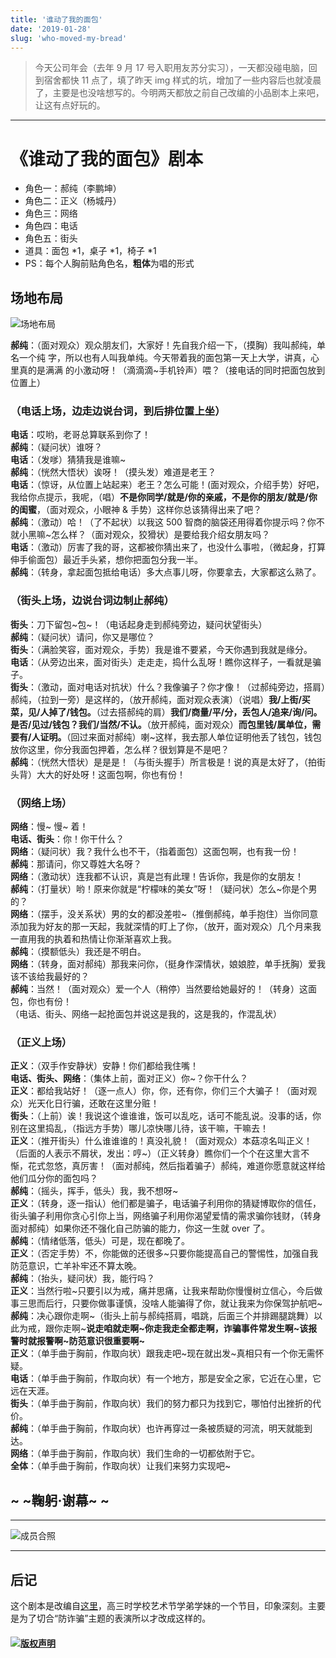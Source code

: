 ```yaml
---
title: '谁动了我的面包'
date: '2019-01-28'
slug: 'who-moved-my-bread'
---
```


> 今天公司年会（去年 9 月 17 号入职用友苏分实习），一天都没碰电脑，回到宿舍都快 11 点了，填了昨天 img 样式的坑，增加了一些内容后也就凌晨了，主要是也没啥想写的。今明两天都放之前自己改编的小品剧本上来吧，让这有点好玩的。  

----

# 《谁动了我的面包》剧本

- 角色一：郝纯（李鹏坤）
- 角色二：正义（杨城丹）
- 角色三：网络
- 角色四：电话
- 角色五：街头
- 道具：面包 *1，桌子 *1，椅子 *1
- PS：每个人胸前贴角色名，**粗体**为唱的形式  

## 场地布局

![场地布局](https://zsdycs.cn/images/2019-01-28-who-moved-my-bread.png)  

**郝纯**：（面对观众）观众朋友们，大家好！先自我介绍一下，（摸胸）我叫郝纯，单名一个纯
字，所以也有人叫我单纯。今天带着我的面包第一天上大学，讲真，心里真的是满满
的小激动呀！（滴滴滴~手机铃声）喂？（接电话的同时把面包放到位置上）

### （电话上场，边走边说台词，到后排位置上坐）

**电话**：哎哟，老哥总算联系到你了！  
**郝纯**：（疑问状）谁呀？  
**电话**：（发嗲）猜猜我是谁嘛~  
**郝纯**：（恍然大悟状）诶呀！（摸头发）难道是老王？  
**电话**：（惊讶，从位置上站起来）老王？怎么可能！(面对观众，介绍手势）好吧，我给你点提示，我呢，（唱）**不是你同学/就是/你的亲戚，不是你的朋友/就是/你的闺蜜**，（面对观众，小眼神 & 手势）这样你总该猜得出来了吧？  
**郝纯**：（激动）哈！（了不起状）以我这 500 智商的脑袋还用得着你提示吗？你不就小黑嘛~怎么样？（面对观众，狡猾状）是要给我介绍女朋友吗？  
**电话**：（激动）厉害了我的哥，这都被你猜出来了，也没什么事啦，（微起身，打算伸手偷面包）最近手头紧，想你把面包分我一半。  
**郝纯**：（转身，拿起面包抵给电话）多大点事儿呀，你要拿去，大家都这么熟了。

### （街头上场，边说台词边制止郝纯）

**街头**：刀下留包~包~！（电话起身走到郝纯旁边，疑问状望街头）  
**郝纯**：（疑问状）请问，你又是哪位？  
**街头**：（满脸笑容，面对观众，手势）我是谁不要紧，今天你遇到我就是缘分。  
**电话**：（从旁边出来，面对街头）走走走，捣什么乱呀！瞧你这样子，一看就是骗子。  
**街头**：（激动，面对电话对抗状）什么？我像骗子？你才像！（过郝纯旁边，搭肩）郝纯，（拉到一旁）是这样的，（放开郝纯，面对观众表演）（说唱）**我/上街/买菜，见/人掉了/钱包。**（过去搭郝纯的肩）**我们/商量/平/分，丢包人/追来/询/问。是否/见过/钱包？我们/当然/不认。**（放开郝纯，面对观众）**而包里钱/属单位，需要有/人证明。**（回过来面对郝纯）喇~这样，我去那人单位证明他丢了钱包，钱包放你这里，你分我面包押着，怎么样？很划算是不是吧？  
**郝纯**：（恍然大悟状）是是是！（与街头握手）所言极是！说的真是太好了，（拍街头背）大大的好处呀！这面包啊，你也有份！

### （网络上场）

**网络**：慢~ 慢~ 着！  
**电话、街头**：你！你干什么？  
**网络**：（疑问状）我？我什么也不干，（指着面包）这面包啊，也有我一份！  
**郝纯**：那请问，你又尊姓大名呀？  
**网络**：（激动状）连我都不认识，真是岂有此理！告诉你，我是你的女朋友！  
**郝纯**：（打量状）哟！原来你就是“柠檬味的美女”呀！（疑问状）怎么~你是个男的？  
**网络**：（摆手，没关系状）男的女的都没差啦~（推倒郝纯，单手抱住）当你同意添加我为好友的那一天起，我就深情的盯上了你，（放开，面对观众）几个月来我一直用我的执着和热情让你渐渐喜欢上我。  
**郝纯**：（摸额低头）我还是不明白。  
**网络**：（转身，面对郝纯）那我来问你，（挺身作深情状，娘娘腔，单手抚胸）爱我该不该给我最好的？  
**郝纯**：当然！（面对观众）爱一个人（稍停）当然要给她最好的！（转身）这面包，你也有份！  
（电话、街头、网络一起抢面包并说这是我的，这是我的，作混乱状）

### （正义上场）

**正义**：（双手作安静状）安静！你们都给我住嘴！  
**电话、街头、网络**：（集体上前，面对正义）你~？你干什么？  
**正义**：都给我站好！（逐一点人）你，你，还有你，你们三个大骗子！（面对观众）光天化日行骗，还敢在这里分赃！  
**街头**：（上前）诶！我说这个谁谁谁，饭可以乱吃，话可不能乱说。没事的话，你别在这里捣乱，（指远方手势）哪儿凉快哪儿待，该干嘛，干嘛去！  
**正义**：（推开街头）什么谁谁谁的！真没礼貌！（面对观众）本菇凉名叫正义！  （后面的人表示不屑状，发出：哼~）（正义转身）瞧你们一个个在这里大言不惭，花式忽悠，真厉害！（面对郝纯，然后指着骗子）郝纯，难道你愿意就这样给他们瓜分你的面包吗？  
**郝纯**：（摇头，挥手，低头）我，我不想呀~  
**正义**：（转身，逐一指认）他们都是骗子，电话骗子利用你的猜疑博取你的信任，街头骗子利用你贪心引你上当，网络骗子利用你渴望爱情的需求骗你钱财，（转身面对郝纯）如果你还不强化自己防骗的能力，你这一生就 over 了。  
**郝纯**：（情绪低落，低头）可是，现在都晚了。  
**正义**：（否定手势）不，你能做的还很多~只要你能提高自己的警惕性，加强自我防范意识，亡羊补牢还不算太晚。  
**郝纯**：（抬头，疑问状）我，能行吗？  
**正义**：当然行啦~只要引以为戒，痛并思痛，让我来帮助你慢慢树立信心，今后做事三思而后行，只要你做事谨慎，没啥人能骗得了你，就让我来为你保驾护航吧~  
**郝纯**：决心跟你走啊~（街头上前与郝纯搭肩，唱跳，后面三个并排踢腿跳舞）以此为戒，跟你走啊~**说走咱就走啊~你走我走全都走啊，诈骗事件常发生啊~该报警时就报警啊~防范意识很重要啊~**  
**正义**：（单手曲于胸前，作取向状）跟我走吧~现在就出发~真相只有一个你无需怀疑。  
**电话**：（单手曲于胸前，作取向状）有一个地方，那是安全之家，它近在心里，它远在天涯。  
**街头**：（单手曲于胸前，作取向状）我们的努力都只为找到它，哪怕付出挫折的代价。  
**郝纯**：（单手曲于胸前，作取向状）也许再穿过一条被质疑的河流，明天就能到达。  
**网络**：（单手曲于胸前，作取向状）我们生命的一切都依附于它。  
**全体**：（单手曲于胸前，作取向状）让我们来努力实现吧~

## ~ ~鞠躬·谢幕~ ~

----
![成员合照](https://zsdycs.cn/images/2019-01-28-who-moved-my-bread-2.png)  

----

## 后记

这个剧本是改编自[这里](https://v.youku.com/v_show/id_XMTU1OTMwMjYyNA==.html?spm=a2h0k.11417342.soresults.dtitle)，高三时学校艺术节学弟学妹的一个节目，印象深刻。主要是为了切合“防诈骗”主题的表演所以才改成这样的。

#### [![版权声明](https://zsdycs.cn/images/creativecommons-cc.svg)](https://creativecommons.org/licenses/by-nc-nd/4.0/)
